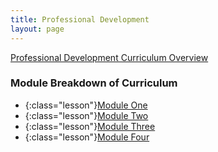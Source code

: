 ```yaml
---
title: Professional Development
layout: page
---
```


[Professional Development Curriculum Overview](https://github.com/turingschool/career-development-curriculum)

### Module Breakdown of Curriculum

* {:class="lesson"}[Module One](https://github.com/turingschool/career-development-curriculum/tree/master/module_one)
* {:class="lesson"}[Module Two](https://github.com/turingschool/career-development-curriculum/tree/master/module_two)
* {:class="lesson"}[Module Three](https://github.com/turingschool/career-development-curriculum/tree/master/module_three)
* {:class="lesson"}[Module Four](https://github.com/turingschool/career-development-curriculum/tree/master/module_four)
  